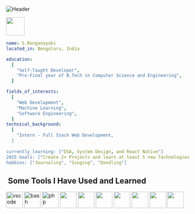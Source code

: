 ![Header](https://capsule-render.vercel.app/api?type=waving&height=280&color=0:000011,100:000000&text=Hey%20There!&fontSize=38)

<a href="https://www.linkedin.com/in/s-renganayaki-9375a7254/">
  <img height="50" src="https://img.shields.io/badge/linkedin-%230077B5.svg?style=for-the-badge&logo=linkedin&logoColor=white"/>
</a>


```yaml
name: S.Renganayaki
located_in: Bengaluru, India

education:
  [
    "Self-Taught Developer",
    "Pre-Final year of B.Tech in Computer Science and Engineering",
  ]

fields_of_interests:
  [
    "Web Development",
    "Machine Learning",
    "Software Engineering",
  ]
technical_background:
  [
    "Intern - Full Stack Web Development,
  ]
  
currently_learning: ["DSA, System Design, and React Native"]
2025 Goals: ["Create 2+ Projects and learn at least 5 new Technologies."]
hobbies: ["Journaling", "Singing", "Doodling"]
```
<h2>&nbsp;Some Tools I Have Used and Learned</h2>
<p align="left">
<img src="https://cdn.jsdelivr.net/gh/devicons/devicon/icons/vscode/vscode-original.svg" alt="vscode" width="45" height="45"/>
<img src="https://cdn.jsdelivr.net/gh/devicons/devicon/icons/bash/bash-original.svg" alt="bash" width="45" height="45"/>
<img src="https://cdn.jsdelivr.net/gh/devicons/devicon/icons/php/php-original.svg" alt="php" width="45" height="45"/>
<img src="https://cdn.jsdelivr.net/gh/devicons/devicon@latest/icons/react/react-original.svg" width="45" height="45" />
<img src="https://cdn.jsdelivr.net/gh/devicons/devicon@latest/icons/html5/html5-original-wordmark.svg" width="45" height="45" />
<img src="https://cdn.jsdelivr.net/gh/devicons/devicon@latest/icons/css3/css3-original-wordmark.svg"width="45" height="45" />
<img src="https://cdn.jsdelivr.net/gh/devicons/devicon@latest/icons/bootstrap/bootstrap-original.svg"width="45" height="45" />
<img src="https://cdn.jsdelivr.net/gh/devicons/devicon@latest/icons/javascript/javascript-original.svg" width="45" height="45" />
<img src="https://cdn.jsdelivr.net/gh/devicons/devicon@latest/icons/java/java-original.svg"width="45" height="45" />
<img src="https://cdn.jsdelivr.net/gh/devicons/devicon@latest/icons/cplusplus/cplusplus-original.svg"width="45" height="45" />
</p>
